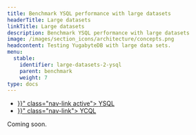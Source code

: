 ```yaml
---
title: Benchmark YSQL performance with large datasets
headerTitle: Large datasets
linkTitle: Large datasets
description: Benchmark YSQL performance with large datasets
image: /images/section_icons/architecture/concepts.png
headcontent: Testing YugabyteDB with large data sets.
menu:
  stable:
    identifier: large-datasets-2-ysql
    parent: benchmark
    weight: 7
type: docs
---
```


<ul class="nav nav-tabs-alt nav-tabs-yb">

  <li >
    <a href="{{< relref "./large-datasets-ysql.md" >}}" class="nav-link active">
      <i class="icon-postgres" aria-hidden="true"></i>
      YSQL
    </a>
  </li>

  <li >
    <a href="{{< relref "./large-datasets-ycql.md" >}}" class="nav-link">
      <i class="icon-cassandra" aria-hidden="true"></i>
      YCQL
    </a>
  </li>

</ul>

Coming soon.
